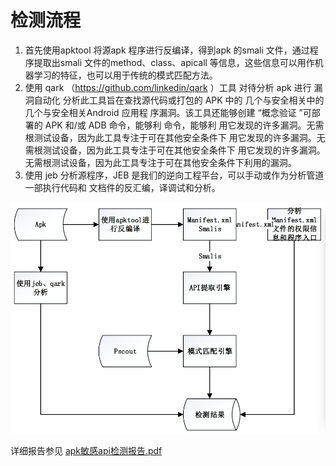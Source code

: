 # 检测流程
1. 首先使用apktool 将源apk 程序进行反编译，得到apk 的smali 文件，通过程序提取出smali 文件的method、class、apicall 等信息，这些信息可以用作机器学习的特征，也可以用于传统的模式匹配方法。
2. 使用 qark （https://github.com/linkedin/qark ）工具 对待分析 apk 进行 漏 洞自动化 分析此工具旨在查找源代码或打包的 APK 中的 几个与安全相关中的 几个与安全相关Android 应用程 序漏洞。该工具还能够创建 “概念验证 ”可部署的 APK 和/或 ADB 命令，能够利 命令，能够利 用它发现的许多漏洞。无需根测试设备，因为此工具专注于可在其他安全条件下 用它发现的许多漏洞。无需根测试设备，因为此工具专注于可在其他安全条件下 用它发现的许多漏洞。无需根测试设备，因为此工具专注于可在其他安全条件下利用的漏洞。
3. 使用 jeb 分析源程序，JEB 是我们的逆向工程平台，可以手动或作为分析管道一部执行代码和 文档件的反汇编，译调试和分析。

![](https://github.com/jumormt/SmaliApiExtract/blob/master/QQ20181204-102141.png)

详细报告参见 [apk敏感api检测报告.pdf](https://github.com/jumormt/SmaliApiExtract/blob/master/%5B%E8%BD%AF%E4%BB%B6%E5%AE%89%E5%85%A8%E4%BD%9C%E4%B8%9A%5D.pdf)
